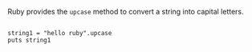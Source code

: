 Ruby provides the `upcase`
method to convert a string
into capital letters.

<Editor lang="ruby">
<code>
string1 = "hello ruby".upcase
puts string1
</code>
</Editor>